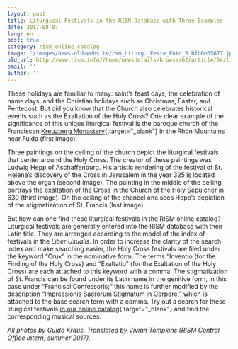 ```yaml
---
layout: post
title: Liturgical Festivals in the RISM Database with Three Examples
date: 2017-08-07
lang: en
post: true
category: rism_online_catalog
image: "/images/news-old-website/csm_Liturg._Feste_Foto_5_bfb6e05677.jpg"
old_url: http://www.rism.info//home/newsdetails/browse/62/article/64/liturgical-festivals-in-the-rism-database-with-three-examples.html
email: ''
author: ''
---
```



These holidays are familiar to many: saint’s feast days, the celebration of name days, and the Christian holidays such as Christmas, Easter, and Pentecost. But did you know that the Church also celebrates historical events such as the Exaltation of the Holy Cross? One clear example of the significance of this unique liturgical festival is the baroque church of the Franciscan [Kreuzberg Monastery](http://www.kreuzbergbier.de/){:target="_blank"} in the Rhön Mountains near Fulda (first image).

Three paintings on the ceiling of the church depict the liturgical festivals that center around the Holy Cross. The creator of these paintings was Ludwig Hepp of Aschaffenburg. His artistic rendering of the festival of St. Helena’s discovery of the Cross in Jerusalem in the year 325 is located above the organ (second image). The painting in the middle of the ceiling portrays the exaltation of the Cross in the Church of the Holy Sepulcher in 630 (third image). On the ceiling of the chancel one sees Hepp’s depiction of the stigmatization of St. Francis (last image).

But how can one find these liturgical festivals in the RISM online catalog? Liturgical festivals are generally entered into the RISM database with their Latin title. They are arranged according to the model of the index of festivals in the _Liber Usualis_. In order to increase the clarity of the search index and make searching easier, the Holy Cross festivals are filed under the keyword “Crux” in the nominative form. The terms “Inventio (for the Finding of the Holy Cross) and “Exaltatio” (for the Exaltation of the Holy Cross) are each attached to this keyword with a comma. The stigmatization of St. Francis can be found under its Latin name in the genitive form, in this case under “Francisci Confessoris;” this name is further modified by the description “Impressionis Sacrorum Stigmatum in Corpore,” which is attached to the base search term with a comma. Try out a search for these liturgical festivals [in our online catalog](https://opac.rism.info/metaopac/start.do?View=rism&SearchType=2&Language=en){:target="_blank"} and find the corresponding musical sources.



_All photos by Guido Kraus. Translated by Vivian Tompkins (RISM Central Office intern, summer 2017)._

<script type="text/javascript">var switchTo5x=true;</script><script type="text/javascript" src="http://w.sharethis.com/button/buttons.js"></script><script type="text/javascript">stLight.options({publisher: "9b601438-1ce1-49d8-bfd7-9cff5df54c17", doNotHash: false, doNotCopy: false, hashAddressBar: false});</script>